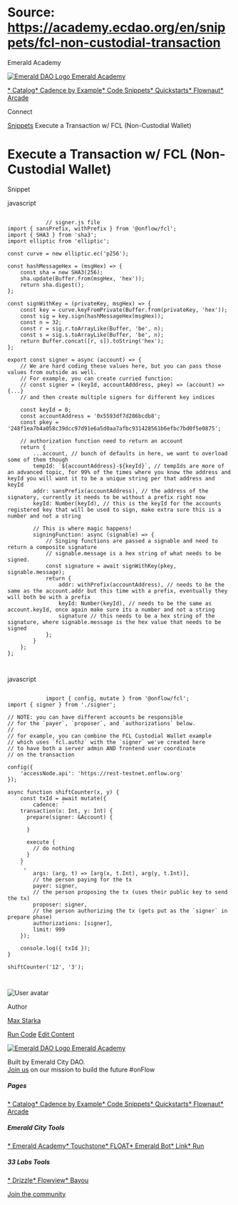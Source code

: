 # Source: https://academy.ecdao.org/en/snippets/fcl-non-custodial-transaction

Emerald Academy





[![Emerald DAO Logo](/ea-logo.png)
Emerald Academy](/en/)


[* Catalog](/en/catalog)[* Cadence by Example](/en/cadence-by-example)[* Code Snippets](/en/snippets)[* Quickstarts](/en/quickstarts)[* Flownaut](https://flownaut.ecdao.org)[* Arcade](https://arcade.ecdao.org)

Connect



[Snippets](/en/snippets)
Execute a Transaction w/ FCL (Non-Custodial Wallet)

# Execute a Transaction w/ FCL (Non-Custodial Wallet)

Snippet

javascript

```
		
			// signer.js file
import { sansPrefix, withPrefix } from '@onflow/fcl';
import { SHA3 } from 'sha3';
import elliptic from 'elliptic';

const curve = new elliptic.ec('p256');

const hashMessageHex = (msgHex) => {
	const sha = new SHA3(256);
	sha.update(Buffer.from(msgHex, 'hex'));
	return sha.digest();
};

const signWithKey = (privateKey, msgHex) => {
	const key = curve.keyFromPrivate(Buffer.from(privateKey, 'hex'));
	const sig = key.sign(hashMessageHex(msgHex));
	const n = 32;
	const r = sig.r.toArrayLike(Buffer, 'be', n);
	const s = sig.s.toArrayLike(Buffer, 'be', n);
	return Buffer.concat([r, s]).toString('hex');
};

export const signer = async (account) => {
	// We are hard coding these values here, but you can pass those values from outside as well.
	// For example, you can create curried function:
	// const signer = (keyId, accountAdddress, pkey) => (account) => {...}
	// and then create multiple signers for different key indices

	const keyId = 0;
	const accountAddress = '0x5593df7d286bcdb8';
	const pkey = '248f1ea7b4a058c39dcc97d91e6a5d0aa7afbc931428561b6efbc7bd0f5e0875';

	// authorization function need to return an account
	return {
		...account, // bunch of defaults in here, we want to overload some of them though
		tempId: `${accountAddress}-${keyId}`, // tempIds are more of an advanced topic, for 99% of the times where you know the address and keyId you will want it to be a unique string per that address and keyId
		addr: sansPrefix(accountAddress), // the address of the signatory, currently it needs to be without a prefix right now
		keyId: Number(keyId), // this is the keyId for the accounts registered key that will be used to sign, make extra sure this is a number and not a string

		// This is where magic happens!
		signingFunction: async (signable) => {
			// Singing functions are passed a signable and need to return a composite signature
			// signable.message is a hex string of what needs to be signed.
			const signature = await signWithKey(pkey, signable.message);
			return {
				addr: withPrefix(accountAddress), // needs to be the same as the account.addr but this time with a prefix, eventually they will both be with a prefix
				keyId: Number(keyId), // needs to be the same as account.keyId, once again make sure its a number and not a string
				signature // this needs to be a hex string of the signature, where signable.message is the hex value that needs to be signed
			};
		}
	};
};
		 
	
```

javascript

```
		
			import { config, mutate } from '@onflow/fcl';
import { signer } from './signer';

// NOTE: you can have different accounts be responsible
// for the `payer`, `proposer`, and `authorizations` below.
//
// for example, you can combine the FCL Custodial Wallet example
// which uses `fcl.authz` with the `signer` we've created here
// to have both a server admin AND frontend user coordinate
// on the transaction

config({
	'accessNode.api': 'https://rest-testnet.onflow.org'
});

async function shiftCounter(x, y) {
	const txId = await mutate({
		cadence: `
    transaction(x: Int, y: Int) {
      prepare(signer: &Account) {

      }

      execute {
        // do nothing
      }
    }
    `,
		args: (arg, t) => [arg(x, t.Int), arg(y, t.Int)],
		// the person paying for the tx
		payer: signer,
		// the person proposing the tx (uses their public key to send the tx)
		proposer: signer,
		// the person authorizing the tx (gets put as the `signer` in prepare phase)
		authorizations: [signer],
		limit: 999
	});

	console.log({ txId });
}

shiftCounter('12', '3');
		 
	
```

![User avatar](https://pbs.twimg.com/profile_images/1476344533172510722/5Bka7etN_400x400.jpg)

Author

[Max Starka](https://twitter.com/MaxStalker)

[Run Code](https://codesandbox.io/s/fcl-non-custodial-transaction-v1-zjp3pr)
[Edit Content](https://github.com/emerald-dao/emerald-academy-v2/tree/main/src/lib/content/snippets/fcl-non-custodial-transaction/readme.md)



[![Emerald DAO Logo](/ea-logo.png)
Emerald Academy](/en/)

Built by Emerald City DAO.  
[Join us](https://discord.gg/emerald-city-906264258189332541) on our mission to build the future #onFlow

##### Pages

[* Catalog](/en/catalog)[* Cadence by Example](/en/cadence-by-example)[* Code Snippets](/en/snippets)[* Quickstarts](/en/quickstarts)[* Flownaut](https://flownaut.ecdao.org)[* Arcade](https://arcade.ecdao.org)


##### Emerald City Tools

[* Emerald Academy](https://academy.ecdao.org/)[* Touchstone](https://touchstone.city/)[* FLOAT](https://floats.city/)[* Emerald Bot](https://bot.ecdao.org/)[* Link](https://link.ecdao.org/)[* Run](https://run.ecdao.org/)


##### 33 Labs Tools

[* Drizzle](https://drizzle33.app/)[* Flowview](https://flowview.app/)[* Bayou](https://bayou33.app/)

[Join the community](https://discord.gg/emerald-city-906264258189332541)